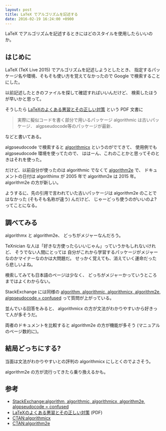 ```yaml
---
layout: post
title: LaTeX でアルゴリズムを記述する
date: 2016-02-19 16:24:00 +0900
---
```

LaTeX でアルゴリズムを記述するときにはどのスタイルを使用したらいいのか。

## はじめに

LaTeX (TeX Live 2015) でアルゴリズムを記述しようとしたとき、
指定するパッケージ名や環境、そもそも使い方を覚えてなかったので
Google で検索することにした。

以前記述したときのファイルを探して確認すればいいんだけど、
検索したほうが早いかと思って。

そうしたら
[LaTeXのよくある悪習とその正しい対策](http://prml.main.ist.hokudai.ac.jp/~ryo/contents/suuri2014/suuri.pdf)
という PDF 文書に

> 実際に擬似コードを書く部分で用いるパッケージ algorithmic は古いパッケージ．
> algpseudocode等のパッケージが最新．

などと書いてある。

algpseudocode で検索すると
[algorithmicx](https://www.ctan.org/pkg/algorithmicx)
というのがでてきて、
使用例でも algpseudocode 環境を使ってたので、
ははーん、これのことかと思ってそのときはそれを使った。

だけど、以前自分が使ったのは algorithmic でなくて
[algorithm2e](https://www.ctan.org/pkg/algorithm2e) で、
ドキュメントの日付は algorithimx が 2005 年で
algorithm2e は 2015 年。
algorithm2e の方が新しい。

ようするに、先の引用で言われていた古いパッケージは
algorithm2e のことではなかった
(そもそも名称が違う)
んだけど、
じゃーどっち使うのがいいのよ?
ってことになる。


## 調べてみる

algorithmx と algorithm2e、
どっちがメジャーなんだろう。

TeXnician な人は「好きな方使ったらいいじゃん」っていうかもしれないけれど、
そうでない人間にとっては
自分がこれから学習するパッケージがメジャーなのかマイナーなのかは大問題だ。
せっかく覚えても、消えていく運命だったら悲しいよね。

検索してみても日本語のページは少なく、
どっちがメジャーかっていうところまではよくわからない。

StackExchange には同様の
[algorithm, algorithmic, algorithmicx, algorithm2e, algpseudocode = confused](http://tex.stackexchange.com/questions/229355/algorithm-algorithmic-algorithmicx-algorithm2e-algpseudocode-confused)
って質問が上がっている。

並んでいる回答をみると、
algorithmicx の方が文法がわかりやすいから好きって人が多そうだ。

両者のドキュメントを比較すると algorithm2e の方が機能が多そう
(マニュアルのページ数的に)。


## 結局どっちにする?

当面は文法がわかりやすいとの評判の algorithmicx にしとくのでよさそう。

algorithm2e の方が流行ってきたら乗り換えるかも。


## 参考
+ [StackExchange:algorithm, algorithmic, algorithmicx, algorithm2e, algpseudocode = confused](http://tex.stackexchange.com/questions/229355/algorithm-algorithmic-algorithmicx-algorithm2e-algpseudocode-confused)
+ [LaTeXのよくある悪習とその正しい対策](http://prml.main.ist.hokudai.ac.jp/~ryo/contents/suuri2014/suuri.pdf) (PDF)
+ [CTAN:algorithmicx](https://www.ctan.org/pkg/algorithmicx)
+ [CTAN:algorithm2e](https://www.ctan.org/pkg/algorithm2e)
